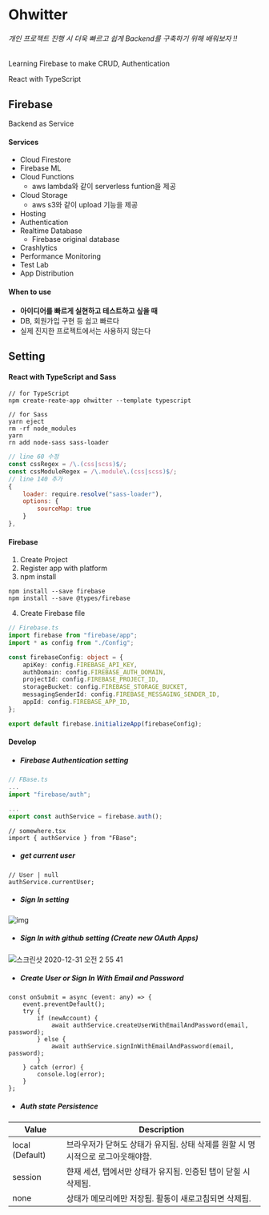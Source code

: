# Ohwitter

###### 개인 프로젝트 진행 시 더욱 빠르고 쉽게 Backend를 구축하기 위해 배워보자 !!

Learning Firebase to make CRUD, Authentication

React with TypeScript

## Firebase

Backend as Service

#### Services

-   Cloud Firestore
-   Firebase ML
-   Cloud Functions
    -   aws lambda와 같이 serverless funtion을 제공
-   Cloud Storage
    -   aws s3와 같이 upload 기능을 제공
-   Hosting
-   Authentication
-   Realtime Database
    -   Firebase original database
-   Crashlytics
-   Performance Monitoring
-   Test Lab
-   App Distribution

#### When to use

-   <b>아이디어를 빠르게 실현하고 테스트하고 싶을 때</b>
-   DB, 회원가입 구현 등 쉽고 빠르다
-   실제 진지한 프로젝트에서는 사용하지 않는다

## Setting

#### React with TypeScript and Sass

```terminal
// for TypeScript
npm create-reate-app ohwitter --template typescript
```

```terminal
// for Sass
yarn eject
rm -rf node_modules
yarn
rn add node-sass sass-loader
```

```js
// line 60 수정
const cssRegex = /\.(css|scss)$/;
const cssModuleRegex = /\.module\.(css|scss)$/;
// line 140 추가
{
    loader: require.resolve("sass-loader"),
    options: {
        sourceMap: true
    }
},
```

#### Firebase

1. Create Project
2. Register app with platform
3. npm install

```terminal
npm install --save firebase
npm install --save @types/firebase
```

4. Create Firebase file

```typescript
// Firebase.ts
import firebase from "firebase/app";
import * as config from "./Config";

const firebaseConfig: object = {
    apiKey: config.FIREBASE_API_KEY,
    authDomain: config.FIREBASE_AUTH_DOMAIN,
    projectId: config.FIREBASE_PROJECT_ID,
    storageBucket: config.FIREBASE_STORAGE_BUCKET,
    messagingSenderId: config.FIREBASE_MESSAGING_SENDER_ID,
    appId: config.FIREBASE_APP_ID,
};

export default firebase.initializeApp(firebaseConfig);
```

#### Develop

-   ##### Firebase Authentication setting

```ts
// FBase.ts
...
import "firebase/auth";

...
export const authService = firebase.auth();
```

```tsx
// somewhere.tsx
import { authService } from "FBase";
```

-   ##### get current user

```tsx
// User | null
authService.currentUser;
```

-   ##### Sign In setting

![img](https://user-images.githubusercontent.com/26461307/103371869-e138f400-4b13-11eb-96bb-65eaec2ffd8d.png)

-   ##### Sign In with github setting (Create new OAuth Apps)

![스크린샷 2020-12-31 오전 2 55 41](https://user-images.githubusercontent.com/26461307/103371852-d54d3200-4b13-11eb-8c2c-4995ebbcc431.png)

-   ##### Create User or Sign In With Email and Password

```tsx
const onSubmit = async (event: any) => {
    event.preventDefault();
    try {
        if (newAccount) {
            await authService.createUserWithEmailAndPassword(email, password);
        } else {
            await authService.signInWithEmailAndPassword(email, password);
        }
    } catch (error) {
        console.log(error);
    }
};
```

-   ##### Auth state Persistence

| Value   | Description                                                                     |
| ------- | ------------------------------------------------------------------------------- |
| local (Default) | 브라우저가 닫혀도 상태가 유지됨. 상태 삭제를 원할 시 명시적으로 로그아웃해야함. |
| session | 햔재 세션, 탭에서만 상태가 유지됨. 인증된 탭이 닫힐 시 삭제됨.                  |
| none    | 상태가 메모리에만 저장됨. 활동이 새로고침되면 삭제됨.                           |
